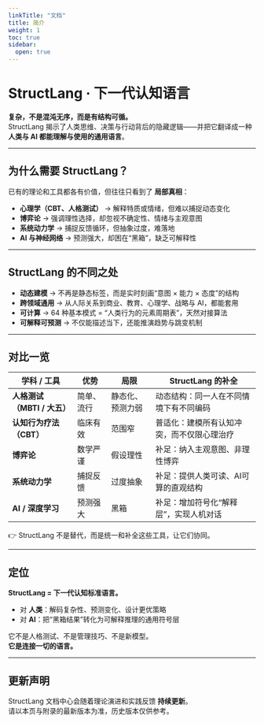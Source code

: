 ```yaml
---
linkTitle: "文档"
title: 简介
weight: 1
toc: true
sidebar:
  open: true
---
```


# StructLang · 下一代认知语言

**复杂，不是混沌无序，而是有结构可循。**  
StructLang 揭示了人类思维、决策与行动背后的隐藏逻辑——并把它翻译成一种 **人类与 AI 都能理解与使用的通用语言**。

---

## 为什么需要 StructLang？

已有的理论和工具都各有价值，但往往只看到了 **局部真相**：

- **心理学（CBT、人格测试）** → 解释特质或情绪，但难以捕捉动态变化  
- **博弈论** → 强调理性选择，却忽视不确定性、情绪与主观意图  
- **系统动力学** → 捕捉反馈循环，但抽象过度，难落地  
- **AI 与神经网络** → 预测强大，却困在“黑箱”，缺乏可解释性  

---

## StructLang 的不同之处

- **动态建模** → 不再是静态标签，而是实时刻画“意图 × 能力 × 态度”的结构  
- **跨领域通用** → 从人际关系到商业、教育、心理学、战略与 AI，都能套用  
- **可计算** → 64 种基本模式 = “人类行为的元素周期表”，天然对接算法  
- **可解释可预测** → 不仅能描述当下，还能推演趋势与跳变机制  

---

## 对比一览

| 学科 / 工具 | 优势 | 局限 | StructLang 的补全 |
|---|---|---|---|
| **人格测试（MBTI / 大五）** | 简单、流行 | 静态化、预测力弱 | 动态结构：同一人在不同情境下有不同编码 |
| **认知行为疗法（CBT）** | 临床有效 | 范围窄 | 普适化：建模所有认知冲突，而不仅限心理治疗 |
| **博弈论** | 数学严谨 | 假设理性 | 补足：纳入主观意图、非理性博弈 |
| **系统动力学** | 捕捉反馈 | 过度抽象 | 补足：提供人类可读、AI可算的直观结构 |
| **AI / 深度学习** | 预测强大 | 黑箱 | 补足：增加符号化“解释层”，实现人机对话 |

👉 StructLang 不是替代，而是统一和补全这些工具，让它们协同。

---

## 定位

**StructLang = 下一代认知标准语言。**

- 对 **人类**：解码复杂性、预测变化、设计更优策略  
- 对 **AI**：把“黑箱结果”转化为可解释推理的通用符号层  

它不是人格测试、不是管理技巧、不是新模型。  
**它是连接一切的语言。**

---

## 更新声明

StructLang 文档中心会随着理论演进和实践反馈 **持续更新**。  
请以本页与附录的最新版本为准，历史版本仅供参考。
